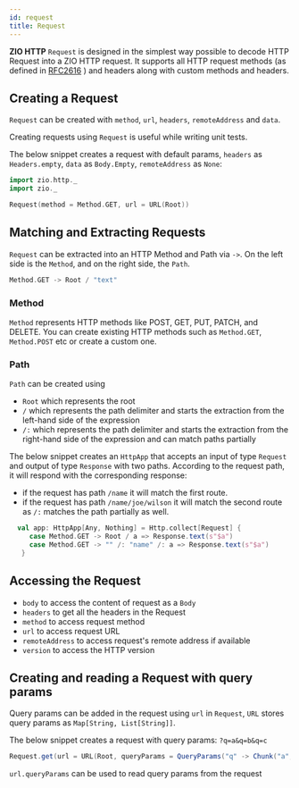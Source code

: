 ```yaml
---
id: request
title: Request
---
```

 
**ZIO HTTP** `Request` is designed in the simplest way possible to decode HTTP Request into a ZIO HTTP request.
 It supports all HTTP request methods (as defined in [RFC2616](https://datatracker.ietf.org/doc/html/rfc2616) ) and headers along with custom methods and headers.
 
## Creating a Request

`Request` can be created with `method`, `url`, `headers`, `remoteAddress` and `data`. 

Creating requests using `Request` is useful while writing unit tests.

The below snippet creates a request with default params, `headers` as `Headers.empty`, `data` as `Body.Empty`, `remoteAddress` as `None`:

```scala mdoc
import zio.http._
import zio._

Request(method = Method.GET, url = URL(Root))
```

## Matching and Extracting Requests

`Request` can be extracted into an HTTP Method and Path via `->`. On the left side is the `Method`, and on the right side, the `Path`.

```scala
Method.GET -> Root / "text"
```

### Method

`Method` represents HTTP methods like POST, GET, PUT, PATCH, and DELETE. You can create existing HTTP methods such as `Method.GET`, `Method.POST` etc or create a custom one.

### Path
 `Path` can be created using
  - `Root` which represents the root
  - `/` which represents the path delimiter and starts the extraction from the left-hand side of the expression
  - `/:` which represents the path delimiter and starts the extraction from the right-hand side of the expression and can match paths partially 

The below snippet creates an `HttpApp` that accepts an input of type `Request` and output of type `Response` with two paths.
According to the request path, it will respond with the corresponding response:
- if the request has path `/name` it will match the first route.
- if the request has path `/name/joe/wilson` it will match the second route as `/:` matches the path partially as well.  

```scala mdoc:silent
  val app: HttpApp[Any, Nothing] = Http.collect[Request] {
     case Method.GET -> Root / a => Response.text(s"$a")
     case Method.GET -> "" /: "name" /: a => Response.text(s"$a")
   }
```

## Accessing the Request

- `body` to access the content of request as a `Body`
- `headers` to get all the headers in the Request
- `method` to access request method
- `url` to access request URL
- `remoteAddress` to access request's remote address if available
- `version` to access the HTTP version

## Creating and reading a Request with query params

Query params can be added in the request using `url` in `Request`, `URL` stores query params as `Map[String, List[String]]`.

The below snippet creates a request with query params: `?q=a&q=b&q=c` 
```scala mdoc
Request.get(url = URL(Root, queryParams = QueryParams("q" -> Chunk("a","b","c"))))
```

`url.queryParams` can be used to read query params from the request
